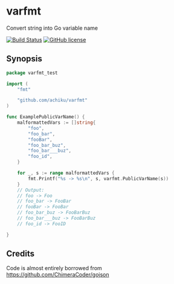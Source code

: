 # varfmt
Convert string into Go variable name

[![Build Status](https://travis-ci.org/achiku/varfmt.svg?branch=master)](https://travis-ci.org/achiku/varfmt)
[![GitHub license](https://img.shields.io/badge/license-MIT-blue.svg)](https://raw.githubusercontent.com/achiku/varfmt/master/LICENSE)


## Synopsis

```go
package varfmt_test

import (
	"fmt"

	"github.com/achiku/varfmt"
)

func ExamplePublicVarName() {
	malformattedVars := []string{
		"foo",
		"foo_bar",
		"fooBar",
		"foo_bar_buz",
		"foo_bar___buz",
		"foo_id",
	}

	for _, s := range malformattedVars {
		fmt.Printf("%s -> %s\n", s, varfmt.PublicVarName(s))
	}
	// Output:
	// foo -> Foo
	// foo_bar -> FooBar
	// fooBar -> FooBar
	// foo_bar_buz -> FooBarBuz
	// foo_bar___buz -> FooBarBuz
	// foo_id -> FooID

}
```

## Credits

Code is almost entirely borrowed from https://github.com/ChimeraCoder/gojson
